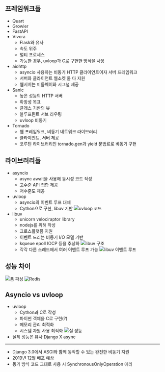 프레임워크들
---
* Quart
* Growler
* FastAPI
* Vivora
    * Flask와 유사
    * 속도 위주
    * 멀티 프로세스
    * 가능한 경우, uvloop과 C로 구현한 방식을 사용
* aiohttp
    * asyncio 사용하는 비동기 HTTP 클라이언트이자 서버 프레임워크
    * 서버와 클라이언트 웹소켓 둘 다 지원
    * 웹서버는 미들웨어와 시그널 제공
* Sanic
    * 높은 성능의 HTTP 서버
    * 확장성 목표
    * 클래스 기반의 뷰
    * 블루프린트 서브 라우팅
    * uvloop 비동기
* Tornado
    * 웹 프레임워크, 비동기 네트워크 라이브러리
    * 클라이언트, 서버 제공
    * 코루틴 라이브러리인 tornado.gen과 yield 문법르로 비동기 구현

라이브러리들
---
* asyncio
    * async await을 사용해 동시성 코드 작성
    * 고수준 API 집합 제공
    * 저수준도 제공
* uvloop
    * asyncio의 이벤트 루프 대체
    * Cython으로 구현, libuv 기반
![uvloop 코드]()
* libuv
    * unicorn velociraptor library
    * nodejs를 위해 작성
    * 크로스플랫폼 지원
    * 이벤트 드리븐 비동기 I/O 모델 기반
    * kqueue epoll IOCP 등을 추상화
![libuv 구조]()
    * 각각 다른 스레드에서 여러 이벤트 루프 가능
![libuv 이벤트 루프]()

성능 차이
---
![폼 파싱]()
![Redis]()

Asyncio vs uvloop
---
* uvloop
    * Cython과 C로 작성
    * 파이썬 객체을 C로 구현(?)
    * 메모리 관리 최적화
    * 시스템 자원 사용 최적화
![실 성능]()
* 실제 성능은 유사
Django X async
---
* Django 3.0에서 ASGI와 함께 동작할 수 있는 완전한 비동기 지원
* 2019년 12월 배포 예상
* 동기 방식 코드 그대로 사용 시 SynchronousOnlyOperation 에러
